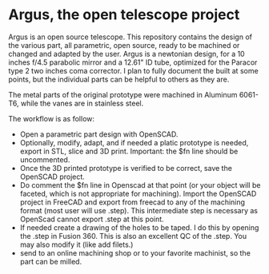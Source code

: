 # Argus, the open telescope project

Argus is an open source telescope. This repository contains the design of the various part, all parametric, open source, ready to be machined or changed and adapted by the user.
Argus is a newtonian design, for a 10 inches f/4.5 parabolic mirror and a 12.61" ID tube, optimized for the Paracor type 2 two inches coma corrector. I plan to fully document the built at some points, but the individual parts can be helpful to others as they are.

The metal parts of the original prototype were machined in Aluminum 6061-T6, while the vanes are in stainless steel.

The workflow is as follow:
- Open a parametric part design with OpenSCAD.
- Optionally, modify, adapt, and if needed a platic prototype is needed, export in STL, slice and 3D print. Important: the $fn line should be uncommented.
- Once the 3D printed prototype is verified to be correct, save the OpenSCAD project.
- Do comment the $fn line in Openscad at that point (or your object will be faceted, which is not appropriate for machining). Import the OpenSCAD project in FreeCAD and export from freecad to any of the machining format (most user will use .step). This intermediate step is necessary as OpenScad cannot export .step at this point.
- If needed create a drawing of the holes to be taped. I do this by opening the .step in Fusion 360. This is also an excellent QC of the .step. You may also modify it (like add filets.)
- send to an online machining shop or to your favorite machinist, so the part can be milled.
